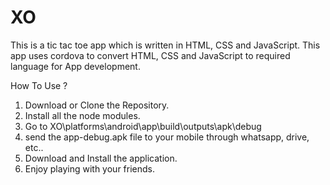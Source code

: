 # XO
This is a tic tac toe app which is written in HTML, CSS and JavaScript.
This app uses cordova to convert HTML, CSS and JavaScript to required language for App development.

How To Use ?
1. Download or Clone the Repository.
2. Install all the node modules.
3. Go to XO\platforms\android\app\build\outputs\apk\debug
4. send the app-debug.apk file to your mobile through whatsapp, drive, etc..
5. Download and Install the application.
6. Enjoy playing with your friends.


